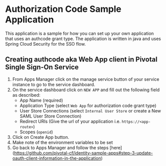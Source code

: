 # Authorization Code Sample Application

This application is a sample for how you can set up your own application that uses an authcode grant type. The application is written in java and uses Spring Cloud Security for the SSO flow.

## Creating authcode aka Web App client in Pivotal Single Sign-On Service

1. From Apps Manager click on the manage service button of your service instance to go to the service dashboard.
2. On the service dashboard click on `NEW APP` and fill out the following field as described:
    * App Name (required)
    * Application Type (select `Web App` for authorization code grant type)
    * User Store Connections (select `Internal User Store` or create a New SAML User Store Connection)
    * Redirect URIs (Give the url of your application i.e. `https://<app-route>`)
    * Scopes (`openid`)
3. Click on Create App button.
4. Make note of the environment variables to be set
4. Go back to Apps Manager and follow the steps [here] (https://github.com/pivotal-cf/identity-sample-apps#step-3-update-oauth-client-information-in-the-application)
